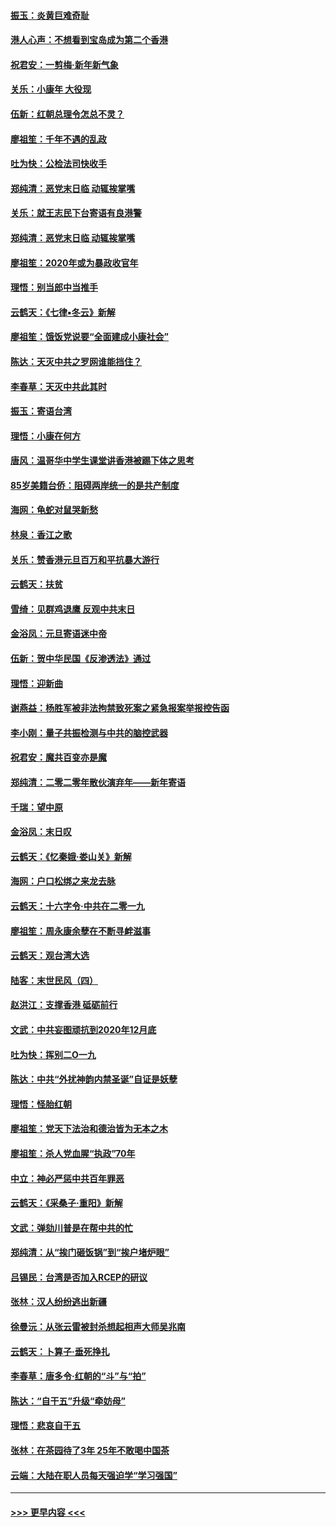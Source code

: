 #### [振玉：炎黄巨难奇耻](../pages/nsc993/n11779632.md?t=01091944) 
#### [港人心声：不想看到宝岛成为第二个香港](../pages/nsc993/n11778817.md?t=01091944) 
#### [祝君安：一剪梅‧新年新气象](../pages/nsc993/n11776340.md?t=01091944) 
#### [关乐：小康年 大役现](../pages/nsc993/n11774213.md?t=01091944) 
#### [伍新：红朝总理令怎总不灵？](../pages/nsc993/n11770813.md?t=01091944) 
#### [廖祖笙：千年不遇的乱政](../pages/nsc993/n11770373.md?t=01091944) 
#### [吐为快：公检法司快收手](../pages/nsc993/n11770359.md?t=01091944) 
#### [郑纯清：恶党末日临 动辄挨掌嘴](../pages/nsc993/n11769912.md?t=01091944) 
#### [关乐：就王志民下台寄语有良港警](../pages/nsc993/n11769903.md?t=01091944) 
#### [郑纯清：恶党末日临 动辄挨掌嘴](../pages/nsc993/n11769356.md?t=01091944) 
#### [廖祖笙：2020年或为暴政收官年](../pages/nsc993/n11768216.md?t=01091944) 
#### [理悟：别当郎中当推手](../pages/nsc993/n11768243.md?t=01091944) 
#### [云鹤天：《七律▪冬云》新解](../pages/nsc993/n11768204.md?t=01091944) 
#### [廖祖笙：饿饭党说要“全面建成小康社会”](../pages/nsc993/n11767482.md?t=01091944) 
#### [陈达：天灭中共之罗网谁能挡住？](../pages/nsc993/n11767465.md?t=01091944) 
#### [李春草：天灭中共此其时](../pages/nsc993/n11767452.md?t=01091944) 
#### [振玉：寄语台湾](../pages/nsc993/n11767432.md?t=01091944) 
#### [理悟：小康在何方](../pages/nsc993/n11767394.md?t=01091944) 
#### [唐风：温哥华中学生课堂讲香港被踢下体之思考](../pages/nsc993/n11766848.md?t=01091944) 
#### [85岁美籍台侨：阻碍两岸统一的是共产制度](../pages/nsc993/n11765043.md?t=01091944) 
#### [海网：龟蛇对鼠哭新愁](../pages/nsc993/n11764895.md?t=01091944) 
#### [林泉：香江之歌](../pages/nsc993/n11764415.md?t=01091944) 
#### [关乐：赞香港元旦百万和平抗暴大游行](../pages/nsc993/n11764382.md?t=01091944) 
#### [云鹤天：扶贫](../pages/nsc993/n11764245.md?t=01091944) 
#### [雪绮：见群鸡退鹰  反观中共末日](../pages/nsc993/n11762112.md?t=01091944) 
#### [金浴凤：元旦寄语迷中帝](../pages/nsc993/n11761788.md?t=01091944) 
#### [伍新：贺中华民国《反渗透法》通过](../pages/nsc993/n11761994.md?t=01091944) 
#### [理悟：迎新曲](../pages/nsc993/n11761152.md?t=01091944) 
#### [谢燕益：杨胜军被非法拘禁致死案之紧急报案举报控告函](../pages/nsc993/n11756134.md?t=01091944) 
#### [李小刚：量子共振检测与中共的脑控武器](../pages/nsc993/n11754518.md?t=01091944) 
#### [祝君安：魔共百变亦是魔](../pages/nsc993/n11754469.md?t=01091944) 
#### [郑纯清：二零二零年散伙演弃年——新年寄语](../pages/nsc993/n11754195.md?t=01091944) 
#### [千瑞：望中原](../pages/nsc993/n11754159.md?t=01091944) 
#### [金浴凤：末日叹](../pages/nsc993/n11752359.md?t=01091944) 
#### [云鹤天：《忆秦娥‧娄山关》新解](../pages/nsc993/n11752348.md?t=01091944) 
#### [海网：户口松绑之来龙去脉](../pages/nsc993/n11752328.md?t=01091944) 
#### [云鹤天：十六字令‧中共在二零一九](../pages/nsc993/n11752305.md?t=01091944) 
#### [廖祖笙：周永康余孽在不断寻衅滋事](../pages/nsc993/n11751013.md?t=01091944) 
#### [云鹤天：观台湾大选](../pages/nsc993/n11751007.md?t=01091944) 
#### [陆客：末世民风（四）](../pages/nsc993/n11749203.md?t=01091944) 
#### [赵洪江：支撑香港 砥砺前行](../pages/nsc993/n11748482.md?t=01091944) 
#### [文武：中共妄图顽抗到2020年12月底](../pages/nsc993/n11748446.md?t=01091944) 
#### [吐为快：挥别二O一九](../pages/nsc993/n11748411.md?t=01091944) 
#### [陈达：中共“外扰神韵内禁圣诞”自证是妖孽](../pages/nsc993/n11748226.md?t=01091944) 
#### [理悟：怪胎红朝](../pages/nsc993/n11748206.md?t=01091944) 
#### [廖祖笙：党天下法治和德治皆为无本之木](../pages/nsc993/n11748135.md?t=01091944) 
#### [廖祖笙：杀人党血腥“执政”70年](../pages/nsc993/n11745144.md?t=01091944) 
#### [中立：神必严惩中共百年罪恶](../pages/nsc993/n11744970.md?t=01091944) 
#### [云鹤天：《采桑子‧重阳》新解](../pages/nsc993/n11744948.md?t=01091944) 
#### [文武：弹劾川普是在帮中共的忙](../pages/nsc993/n11744758.md?t=01091944) 
#### [郑纯清：从“挨门砸饭锅”到“挨户堵炉眼”](../pages/nsc993/n11744745.md?t=01091944) 
#### [吕锡民：台湾是否加入RCEP的研议](../pages/nsc993/n11744701.md?t=01091944) 
#### [张林：汉人纷纷逃出新疆](../pages/nsc993/n11743530.md?t=01091944) 
#### [徐曼沅：从张云雷被封杀想起相声大师吴兆南](../pages/nsc993/n11741816.md?t=01091944) 
#### [云鹤天：卜算子‧垂死挣扎](../pages/nsc993/n11739956.md?t=01091944) 
#### [李春草：唐多令‧红朝的“斗”与“拍”](../pages/nsc993/n11739830.md?t=01091944) 
#### [陈达：“自干五”升级“牵妨母”](../pages/nsc993/n11739724.md?t=01091944) 
#### [理悟：悲哀自干五](../pages/nsc993/n11739547.md?t=01091944) 
#### [张林：在茶园待了3年 25年不敢喝中国茶](../pages/nsc993/n11739240.md?t=01091944) 
#### [云端：大陆在职人员每天强迫学“学习强国”](../pages/nsc993/n11738735.md?t=01091944) 

----
#### [ >>> 更早内容 <<< ](../indexes/nsc993-earlier.md)
